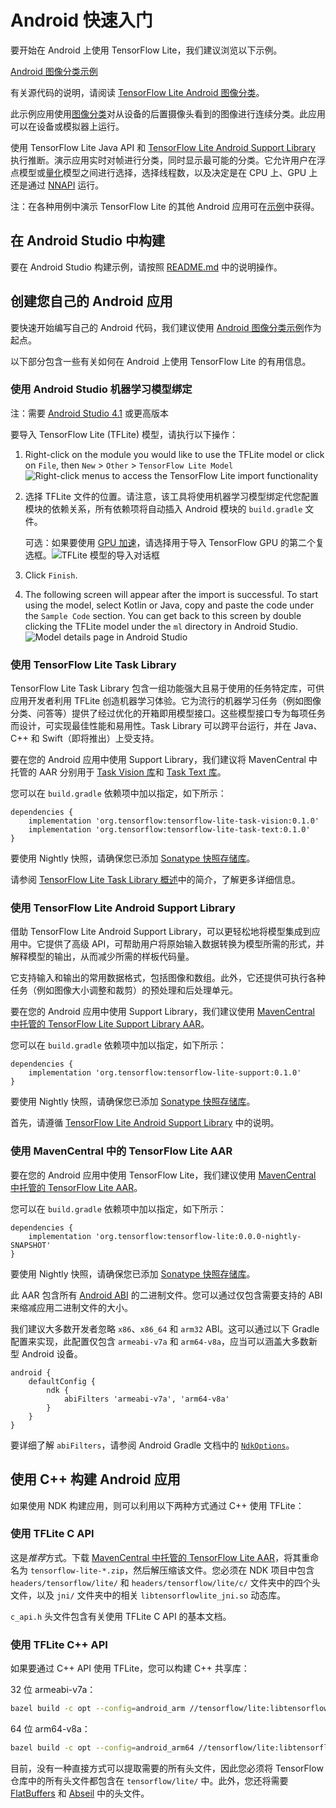 # Android 快速入门

要开始在 Android 上使用 TensorFlow Lite，我们建议浏览以下示例。

<a class="button button-primary" href="https://github.com/tensorflow/examples/tree/master/lite/examples/image_classification/android">Android 图像分类示例</a>

有关源代码的说明，请阅读 [TensorFlow Lite Android 图像分类](https://tensorflow.google.cn/lite/models/image_classification/android)。

此示例应用使用[图像分类](https://tensorflow.google.cn/lite/models/image_classification/overview)对从设备的后置摄像头看到的图像进行连续分类。此应用可以在设备或模拟器上运行。

使用 TensorFlow Lite Java API 和 [TensorFlow Lite Android Support Library](https://tensorflow.google.cn/lite/performance/post_training_quantization) 执行推断。演示应用实时对帧进行分类，同时显示最可能的分类。它允许用户在浮点模型或[量化](https://developer.android.com/ndk/guides/neuralnetworks)模型之间进行选择，选择线程数，以及决定是在 CPU 上、GPU 上还是通过 [NNAPI](https://developer.android.com/ndk/guides/neuralnetworks) 运行。

注：在各种用例中演示 TensorFlow Lite 的其他 Android 应用可在[示例](https://tensorflow.google.cn/lite/examples)中获得。

## 在 Android Studio 中构建

要在 Android Studio 构建示例，请按照 [README.md](https://github.com/tensorflow/examples/blob/master/lite/examples/image_classification/android/README.md) 中的说明操作。

## 创建您自己的 Android 应用

要快速开始编写自己的 Android 代码，我们建议使用 [Android 图像分类示例](https://github.com/tensorflow/examples/tree/master/lite/examples/image_classification/android)作为起点。

以下部分包含一些有关如何在 Android 上使用 TensorFlow Lite 的有用信息。

### 使用 Android Studio 机器学习模型绑定

注：需要 [Android Studio 4.1](https://developer.android.com/studio) 或更高版本

要导入 TensorFlow Lite (TFLite) 模型，请执行以下操作：

1. Right-click on the module you would like to use the TFLite model or click on `File`, then `New` &gt; `Other` &gt; `TensorFlow Lite Model` ![Right-click menus to access the TensorFlow Lite import functionality](../images/android/right_click_menu.png)

2. 选择 TFLite 文件的位置。请注意，该工具将使用机器学习模型绑定代您配置模块的依赖关系，所有依赖项将自动插入 Android 模块的 `build.gradle` 文件。

    可选：如果要使用 [GPU 加速](../performance/gpu)，请选择用于导入 TensorFlow GPU 的第二个复选框。![TFLite 模型的导入对话框](../images/android/import_dialog.png)

3. Click `Finish`.

4. The following screen will appear after the import is successful. To start using the model, select Kotlin or Java, copy and paste the code under the `Sample Code` section. You can get back to this screen by double clicking the TFLite model under the `ml` directory in Android Studio. ![Model details page in Android Studio](../images/android/model_details.png)

### 使用 TensorFlow Lite Task Library

TensorFlow Lite Task Library 包含一组功能强大且易于使用的任务特定库，可供应用开发者利用 TFLite 创造机器学习体验。它为流行的机器学习任务（例如图像分类、问答等）提供了经过优化的开箱即用模型接口。这些模型接口专为每项任务而设计，可实现最佳性能和易用性。Task Library 可以跨平台运行，并在 Java、C++ 和 Swift（即将推出）上受支持。

要在您的 Android 应用中使用 Support Library，我们建议将 MavenCentral 中托管的 AAR 分别用于 [Task Vision 库](https://search.maven.org/artifact/org.tensorflow/tensorflow-lite-task-vision)和 [Task Text 库](https://search.maven.org/artifact/org.tensorflow/tensorflow-lite-task-text)。

您可以在 `build.gradle` 依赖项中加以指定，如下所示：

```build
dependencies {
    implementation 'org.tensorflow:tensorflow-lite-task-vision:0.1.0'
    implementation 'org.tensorflow:tensorflow-lite-task-text:0.1.0'
}
```

要使用 Nightly 快照，请确保您已添加 [Sonatype 快照存储库](./build_android#use_nightly_snapshots)。

请参阅 [TensorFlow Lite Task Library 概述](https://developer.android.com/ndk/guides/abis)中的简介，了解更多详细信息。

### 使用 TensorFlow Lite Android Support Library

借助 TensorFlow Lite Android Support Library，可以更轻松地将模型集成到应用中。它提供了高级 API，可帮助用户将原始输入数据转换为模型所需的形式，并解释模型的输出，从而减少所需的样板代码量。

它支持输入和输出的常用数据格式，包括图像和数组。此外，它还提供可执行各种任务（例如图像大小调整和裁剪）的预处理和后处理单元。

要在您的 Android 应用中使用 Support Library，我们建议使用 [MavenCentral 中托管的 TensorFlow Lite Support Library AAR](https://search.maven.org/artifact/org.tensorflow/tensorflow-lite-support)。

您可以在 `build.gradle` 依赖项中加以指定，如下所示：

```build
dependencies {
    implementation 'org.tensorflow:tensorflow-lite-support:0.1.0'
}
```

要使用 Nightly 快照，请确保您已添加 [Sonatype 快照存储库](./build_android#use_nightly_snapshots)。

首先，请遵循 [TensorFlow Lite Android Support Library](../inference_with_metadata/lite_support.md) 中的说明。

### 使用 MavenCentral 中的 TensorFlow Lite AAR

要在您的 Android 应用中使用 TensorFlow Lite，我们建议使用 [MavenCentral 中托管的 TensorFlow Lite AAR](https://search.maven.org/artifact/org.tensorflow/tensorflow-lite)。

您可以在 `build.gradle` 依赖项中加以指定，如下所示：

```build
dependencies {
    implementation 'org.tensorflow:tensorflow-lite:0.0.0-nightly-SNAPSHOT'
}
```

要使用 Nightly 快照，请确保您已添加 [Sonatype 快照存储库](./build_android#use_nightly_snapshots)。

此 AAR 包含所有 [Android ABI](https://developer.android.com/ndk/guides/abis) 的二进制文件。您可以通过仅包含需要支持的 ABI 来缩减应用二进制文件的大小。

我们建议大多数开发者忽略 `x86`、`x86_64` 和 `arm32` ABI。这可以通过以下 Gradle 配置来实现，此配置仅包含 `armeabi-v7a` 和 `arm64-v8a`，应当可以涵盖大多数新型 Android 设备。

```build
android {
    defaultConfig {
        ndk {
            abiFilters 'armeabi-v7a', 'arm64-v8a'
        }
    }
}
```

要详细了解 `abiFilters`，请参阅 Android Gradle 文档中的 [`NdkOptions`](https://google.github.io/android-gradle-dsl/current/com.android.build.gradle.internal.dsl.NdkOptions.html)。

## 使用 C++ 构建 Android 应用

如果使用 NDK 构建应用，则可以利用以下两种方式通过 C++ 使用 TFLite：

### 使用 TFLite C API

这是*推荐*方式。下载 [MavenCentral 中托管的 TensorFlow Lite AAR](https://search.maven.org/artifact/org.tensorflow/tensorflow/tensorflow-lite)，将其重命名为 `tensorflow-lite-*.zip`，然后解压缩该文件。您必须在 NDK 项目中包含 `headers/tensorflow/lite/` 和 `headers/tensorflow/lite/c/` 文件夹中的四个头文件，以及 `jni/` 文件夹中的相关 `libtensorflowlite_jni.so` 动态库。

`c_api.h` 头文件包含有关使用 TFLite C API 的基本文档。

### 使用 TFLite C++ API

如果要通过 C++ API 使用 TFLite，您可以构建 C++ 共享库：

32 位 armeabi-v7a：

```sh
bazel build -c opt --config=android_arm //tensorflow/lite:libtensorflowlite.so
```

64 位 arm64-v8a：

```sh
bazel build -c opt --config=android_arm64 //tensorflow/lite:libtensorflowlite.so
```

目前，没有一种直接方式可以提取需要的所有头文件，因此您必须将 TensorFlow 仓库中的所有头文件都包含在 `tensorflow/lite/` 中。此外，您还将需要 [FlatBuffers](https://github.com/google/flatbuffers) 和 [Abseil](https://github.com/abseil/abseil-cpp) 中的头文件。
